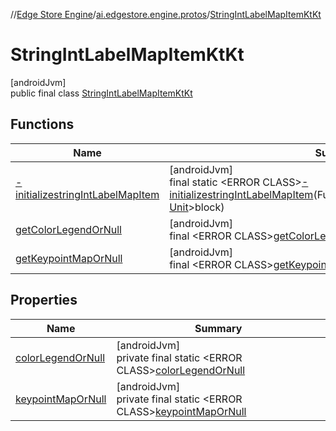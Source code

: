 //[Edge Store Engine](../../../index.md)/[ai.edgestore.engine.protos](../index.md)/[StringIntLabelMapItemKtKt](index.md)

# StringIntLabelMapItemKtKt

[androidJvm]\
public final class [StringIntLabelMapItemKtKt](index.md)

## Functions

| Name | Summary |
|---|---|
| [-initializestringIntLabelMapItem](-initializestring-int-label-map-item.md) | [androidJvm]<br>final static &lt;ERROR CLASS&gt;[-initializestringIntLabelMapItem](-initializestring-int-label-map-item.md)(Function1&lt;[StringIntLabelMapItemKt.Dsl](../-string-int-label-map-item-kt/-dsl/index.md), [Unit](https://kotlinlang.org/api/latest/jvm/stdlib/kotlin/-unit/index.html)&gt;block) |
| [getColorLegendOrNull](get-color-legend-or-null.md) | [androidJvm]<br>final &lt;ERROR CLASS&gt;[getColorLegendOrNull](get-color-legend-or-null.md)() |
| [getKeypointMapOrNull](get-keypoint-map-or-null.md) | [androidJvm]<br>final &lt;ERROR CLASS&gt;[getKeypointMapOrNull](get-keypoint-map-or-null.md)() |

## Properties

| Name | Summary |
|---|---|
| [colorLegendOrNull](index.md#-1026924776%2FProperties%2F-89531115) | [androidJvm]<br>private final static &lt;ERROR CLASS&gt;[colorLegendOrNull](index.md#-1026924776%2FProperties%2F-89531115) |
| [keypointMapOrNull](index.md#-693732909%2FProperties%2F-89531115) | [androidJvm]<br>private final static &lt;ERROR CLASS&gt;[keypointMapOrNull](index.md#-693732909%2FProperties%2F-89531115) |
